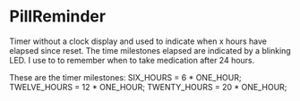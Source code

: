 # PillReminder
Timer without a clock display and used to indicate when x hours have elapsed since reset. The time milestones elapsed are indicated by a blinking LED. I use to to remember when to take medication after 24 hours.

These are the timer milestones:
SIX_HOURS = 6 * ONE_HOUR; 
TWELVE_HOURS = 12 * ONE_HOUR; 
TWENTY_HOURS = 20 * ONE_HOUR; 
